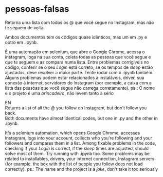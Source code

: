 # pessoas-falsas
Retorna uma lista com todos os @ que você segue no Instagram, mas não te seguem de volta.

Ambos documentos tem os códigos quase idênticos, mas um em .py e outro em .ipynb.

É uma automação em selenium, que abre o Google Chrome, acessa o instagram, loga na sua conta, coleta todas as pessoas que você segue e que te seguem e as compara numa lista.
Entre problemas corrigíveis no código, conferir se o seu _Login_ está correto, se os tempos de _sleep_ estão ajustados, deve resolver a maior parte. Tente rodar com o .ipynb também.
Alguns problemas podem estar relacionados à instaláveis, driver, sua conexão à internet, servidores do Instagram (por exemplo, a caixa com a lista das pessoas que você segue não carrega corretamente).
ps.: O nome e o projeto é uma _brincadeira_, não levem tanto à sério

EN     
Returns a list of all the @ you follow on Instagram, but don't follow you back.   
Both documents have almost identical codes, but one in .py and the other in .ipynb.

It's a selenium automation, which opens Google Chrome, accesses Instagram, logs into your account, collects who you're following and your followers and compares them in a list.
Among fixable problems in the code, checking if your _Login_ is correct, if the _sleep_ times are adjusted, should solve most of them. Try running with .ipynb too.
Some problems may be related to installables, drivers, your internet connection, Instagram servers (for example, the box with the list of people you follow does not load correctly).
ps.: The name and the project is a _joke_, don't take it too seriously
